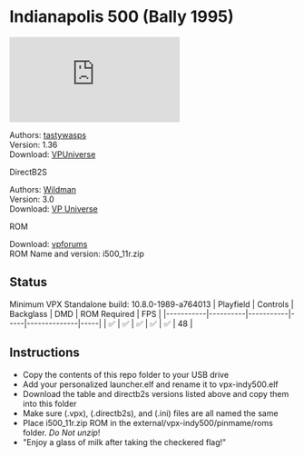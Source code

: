 # Indianapolis 500 (Bally 1995)

![Table Preview](https://www.vpforums.org/index.php?app=downloads&module=display&section=screenshot&record=118799&id=18564&full=1)

Authors: [tastywasps](https://vpuniverse.com/profile/44724-tastywasps/)  
Version: 1.36  
Download: [VPUniverse](https://vpuniverse.com/files/file/14539-indianapolis-500-bally-1995/)

DirectB2S

Authors: [Wildman](https://vpuniverse.com/profile/5-wildman/)  
Version: 3.0  
Download: [VP Universe](https://vpuniverse.com/files/file/3737-indianapolis-500-bally-1995/)

ROM

Download: [vpforums](https://www.vpforums.org/index.php?app=downloads&showfile=1266)  
ROM Name and version: i500_11r.zip

## Status 

Minimum VPX Standalone build: 10.8.0-1989-a764013
| Playfield | Controls | Backglass | DMD | ROM Required | FPS | 
|-----------|----------|-----------|-----|--------------|-----|
| :white_check_mark: | :white_check_mark: | :white_check_mark: | :white_check_mark: | :white_check_mark: | 48 |

## Instructions

- Copy the contents of this repo folder to your USB drive
- Add your personalized launcher.elf and rename it to vpx-indy500.elf
- Download the table and directb2s versions listed above and copy them into this folder
- Make sure (.vpx), (.directb2s), and (.ini) files are all named the same
- Place i500_11r.zip ROM in the external/vpx-indy500/pinmame/roms folder. *Do Not unzip*!
- "Enjoy a glass of milk after taking the checkered flag!"
